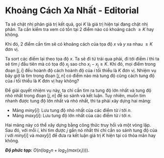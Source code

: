 # Khoảng Cách Xa Nhất - Editorial

Ta sẽ chặt nhị phân giá trị kết quả, gọi $K$ là giá trị hiện tại đang chặt nhị phân. Ta cần kiểm tra xem có tồn tại $2$ điểm nào có khoảng cách $\ge K$ hay không.

Khi đó, $2$ điểm cần tìm sẽ có khoảng cách của tọa độ $x$ và $y$ xa nhau $\ge K$ đơn vị.

Ta sort các điểm lại theo tọa độ $x$. Ta sẽ đi từ trái qua phải, đi tới điểm $i$ thì ta sẽ tìm $j$ đầu tiên mà có tọa độ $x_j$ sao cho $x_i - x_j \ge K$. Khi đó, mọi điểm trong đoạn $[j, i]$ đều hoành độ cách hoành độ của $i$ tối thiểu là $K$ đơn vị. Nhiệm vụ bây giờ là tìm trong đoạn $[j, n]$ có điểm nào mà tung độ cũng cách tung độ của $i$ tối thiểu là $K$ đơn vị hay không?

Để giải quyết nhiệm vụ này, ta chỉ cần tìm ra tung độ lớn nhất và tung độ nhỏ nhất trong đoạn $[j, n]$ để so sánh và kết luận. Tuy nhiên, muốn tìm nhanh được tung độ lớn nhất và nhỏ nhất, thì ta phải xây dựng hai mảng: 

- Mảng $miny[i]$: Lưu tung độ nhỏ nhất của các điểm từ $i$ tới $n$.
- Mảng $maxy[i]$: Lưu tung độ lớn nhất của các điểm từ $i$ tới $n$.

Hai mảng này có thể xây dựng bằng công thức truy hồi và một vòng lặp. Sau đó, với mỗi $i,$ khi tìm được $j$ gần nó nhất thì chỉ cần so sánh tung độ của $i$ với $miny[i]$ và $maxy[i]$ để đưa ra kết luận giá trị $K$ hiện tại có thỏa mãn hay không. 

***Độ phức tạp:*** $O\big(n\big(log_2n + log_2 (max(x_i))\big)\big)$.